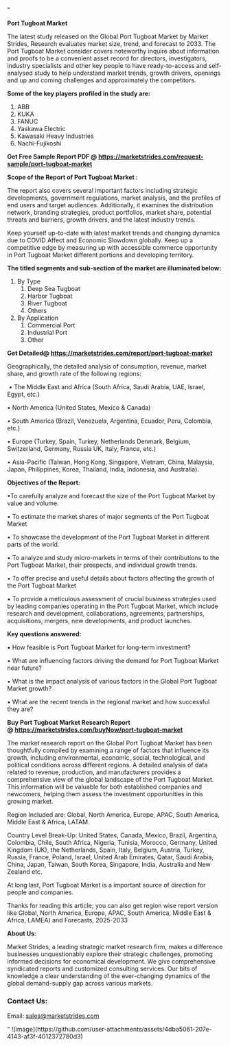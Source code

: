 "<p><strong>Port Tugboat Market</strong></p>
<p>The latest study released on the Global Port Tugboat Market by Market Strides, Research evaluates market size, trend, and forecast to 2033. The Port Tugboat Market consider covers noteworthy inquire about information and proofs to be a convenient asset record for directors, investigators, industry specialists and other key people to have ready-to-access and self-analysed study to help understand market trends, growth drivers, openings and up and coming challenges and approximately the competitors.</p>
<p><strong> Some of the key players profiled in the study are: </strong></p>
<p><ol><li>ABB</li><li>KUKA</li><li>FANUC</li><li>Yaskawa Electric</li><li>Kawasaki Heavy Industries</li><li>Nachi-Fujikoshi</li></ol></p>
<p><strong>Get Free Sample Report PDF @ <a href=https://marketstrides.com/request-sample/port-tugboat-market>https://marketstrides.com/request-sample/port-tugboat-market</a></strong></p>
<p><strong> Scope of the Report of Port Tugboat Market : </strong></p>
<p>The report also covers several important factors including strategic developments, government regulations, market analysis, and the profiles of end users and target audiences. Additionally, it examines the distribution network, branding strategies, product portfolios, market share, potential threats and barriers, growth drivers, and the latest industry trends.</p>
<p>Keep yourself up-to-date with latest market trends and changing dynamics due to COVID Affect and Economic Slowdown globally. Keep up a competitive edge by measuring up with accessible commerce opportunity in Port Tugboat Market different portions and developing territory.</p>
<p><strong> The titled segments and sub-section of the market are illuminated below: </strong></p>
<p><ol><li>By Type<ol><li>Deep Sea Tugboat</li><li>Harbor Tugboat</li><li>River Tugboat</li><li>Others</li></ol></li><li>By Application<ol><li>Commercial Port</li><li>Industrial Port</li><li>Other</li></ol></li></ol></p>
<p><strong>Get Detailed@ <a href=https://marketstrides.com/report/port-tugboat-market>https://marketstrides.com/report/port-tugboat-market</a></strong></p>
<p>Geographically, the detailed analysis of consumption, revenue, market share, and growth rate of the following regions:</p>
<p>&nbsp;&bull; The Middle East and Africa (South Africa, Saudi Arabia, UAE, Israel, Egypt, etc.)</p>
<p>&bull; North America (United States, Mexico &amp; Canada)</p>
<p>&bull; South America (Brazil, Venezuela, Argentina, Ecuador, Peru, Colombia, etc.)</p>
<p>&bull; Europe (Turkey, Spain, Turkey, Netherlands Denmark, Belgium, Switzerland, Germany, Russia UK, Italy, France, etc.)</p>
<p>&bull; Asia-Pacific (Taiwan, Hong Kong, Singapore, Vietnam, China, Malaysia, Japan, Philippines, Korea, Thailand, India, Indonesia, and Australia).</p>
<p><strong>Objectives of the Report: </strong></p>
<p>&bull;To carefully analyze and forecast the size of the Port Tugboat Market by value and volume.</p>
<p>&bull; To estimate the market shares of major segments of the Port Tugboat Market</p>
<p>&bull; To showcase the development of the Port Tugboat Market in different parts of the world.</p>
<p>&bull; To analyze and study micro-markets in terms of their contributions to the Port Tugboat Market, their prospects, and individual growth trends.</p>
<p>&bull; To offer precise and useful details about factors affecting the growth of the Port Tugboat Market</p>
<p>&bull; To provide a meticulous assessment of crucial business strategies used by leading companies operating in the Port Tugboat Market, which include research and development, collaborations, agreements, partnerships, acquisitions, mergers, new developments, and product launches.</p>
<p><strong>Key questions answered: </strong></p>
<p>&bull; How feasible is Port Tugboat Market for long-term investment?</p>
<p>&bull; What are influencing factors driving the demand for Port Tugboat Market near future?</p>
<p>&bull; What is the impact analysis of various factors in the Global Port Tugboat Market growth?</p>
<p>&bull; What are the recent trends in the regional market and how successful they are?</p>
<p><strong>Buy Port Tugboat Market Research Report @&nbsp;<a href=https://marketstrides.com/buyNow/port-tugboat-market>https://marketstrides.com/buyNow/port-tugboat-market</a></strong></p>
<p>The market research report on the Global Port Tugboat Market has been thoughtfully compiled by examining a range of factors that influence its growth, including environmental, economic, social, technological, and political conditions across different regions. A detailed analysis of data related to revenue, production, and manufacturers provides a comprehensive view of the global landscape of the Port Tugboat Market. This information will be valuable for both established companies and newcomers, helping them assess the investment opportunities in this growing market.</p>
<p>Region Included are: Global, North America, Europe, APAC, South America, Middle East &amp; Africa, LATAM.</p>
<p>Country Level Break-Up: United States, Canada, Mexico, Brazil, Argentina, Colombia, Chile, South Africa, Nigeria, Tunisia, Morocco, Germany, United Kingdom (UK), the Netherlands, Spain, Italy, Belgium, Austria, Turkey, Russia, France, Poland, Israel, United Arab Emirates, Qatar, Saudi Arabia, China, Japan, Taiwan, South Korea, Singapore, India, Australia and New Zealand etc.</p>
<p>At long last, Port Tugboat Market is a important source of direction for people and companies.</p>
<p>Thanks for reading this article; you can also get region wise report version like Global, North America, Europe, APAC, South America, Middle East &amp; Africa, LAMEA) and Forecasts, 2025-2033</p>
<p><strong>About Us: </strong></p>
<p>Market Strides, a leading strategic market research firm, makes a difference businesses unquestionably explore their strategic challenges, promoting informed decisions for economical development. We give comprehensive syndicated reports and customized consulting services. Our bits of knowledge a clear understanding of the ever-changing dynamics of the global demand-supply gap across various markets.</p>
<h3>Contact Us:</h3>
<p>Email: <a href=mailto:sales@marketstrides.com>sales@marketstrides.com</a></p>"
![image](https://github.com/user-attachments/assets/4dba5061-207e-4143-af3f-4012372780d3)
